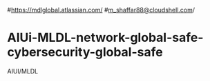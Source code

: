 #https://mdlglobal.atlassian.com/
#m_shaffar88@cloudshell.com/
# AIUi-MLDL-network-global-safe-cybersecurity-global-safe
AIUI/MLDL
